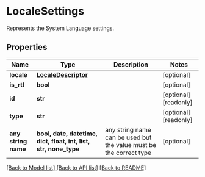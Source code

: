 # LocaleSettings

Represents the System Language settings.

## Properties
Name | Type | Description | Notes
------------ | ------------- | ------------- | -------------
**locale** | [**LocaleDescriptor**](LocaleDescriptor.md) |  | [optional] 
**is_rtl** | **bool** |  | [optional] 
**id** | **str** |  | [optional] [readonly] 
**type** | **str** |  | [optional] [readonly] 
**any string name** | **bool, date, datetime, dict, float, int, list, str, none_type** | any string name can be used but the value must be the correct type | [optional]

[[Back to Model list]](../README.md#documentation-for-models) [[Back to API list]](../README.md#documentation-for-api-endpoints) [[Back to README]](../README.md)


